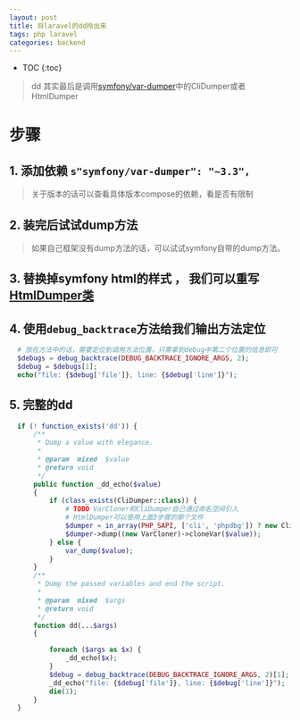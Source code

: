```yaml
---
layout: post
title: 将laravel的dd拎出来
tags: php laravel
categories: backend
---
```


* TOC
{:toc}

> dd 其实最后是调用[symfony/var-dumper](https://github.com/symfony/var-dumper)中的CliDumper或者HtmlDumper

# 步骤
## 1. 添加依赖 ```s"symfony/var-dumper": "~3.3",```
> 关于版本的话可以查看具体版本compose的依赖，看是否有限制

## 2. 装完后试试dump方法
> 如果自己框架没有dump方法的话，可以试试symfony自带的dump方法。

## 3. 替换掉symfony html的样式 ， 我们可以重写[HtmlDumper类](https://github.com/laravel/framework/blob/5.5/src/Illuminate/Support/Debug/HtmlDumper.php)

## 4. 使用```debug_backtrace```方法给我们输出方法定位
```php
  # 放在方法中的话，需要定位到调用方法位置，只需拿到debug中第二个位置的信息即可
  $debugs = debug_backtrace(DEBUG_BACKTRACE_IGNORE_ARGS, 2);
  $debug = $debugs[1];
  echo("file: {$debug['file']}, line: {$debug['line']}");
```

## 5. 完整的dd
```php
  if (! function_exists('dd')) {
      /**
       * Dump a value with elegance.
       *
       * @param  mixed  $value
       * @return void
       */
      public function _dd_echo($value)
      {
          if (class_exists(CliDumper::class)) {
              # TODO VarCloner和CliDumper自己通过命名空间引入
              # HtmlDumper可以使用上面3步骤的那个文件
              $dumper = in_array(PHP_SAPI, ['cli', 'phpdbg']) ? new CliDumper : new HtmlDumper;
              $dumper->dump((new VarCloner)->cloneVar($value));
          } else {
              var_dump($value);
          }
      }
      /**
       * Dump the passed variables and end the script.
       *
       * @param  mixed  $args
       * @return void
       */
      function dd(...$args)
      {

          foreach ($args as $x) {
              _dd_echo($x);
          }
          $debug = debug_backtrace(DEBUG_BACKTRACE_IGNORE_ARGS, 2)[1];
          _dd_echo("file: {$debug['file']}, line: {$debug['line']}");
          die(1);
      }
  }

```